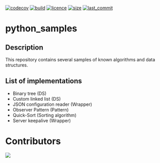 <!-- Shields -->
[![codecov](https://codecov.io/gh/maekind/python_samples/branch/main/graph/badge.svg?token=L8IS93O0XV)](https://codecov.io/gh/maekind/python_samples)<!-- [![codecov](https://img.shields.io/codecov/c/github/maekind/python_samples?label=codecov&logo=codecov)](https://codecov.io/gh/maekind/python_samples) -->
[![build](https://img.shields.io/github/actions/workflow/status/maekind/python_samples/pythonpackage.yaml)](https://github.com/maekind/python_samples) <!-- TODO: This should point to the pypi package -->
[![licence](https://img.shields.io/badge/License-MIT-green.svg)](https://github.com/maekind/python_samples/blob/main/LICENSE)
[![size](https://img.shields.io/github/repo-size/maekind/python_samples)](https://github.com/maekind/python_samples)
[![last_commit](https://img.shields.io/github/last-commit/maekind/python_samples)](https://github.com/maekind/python_samples)

# python_samples

## Description

This repository contains several samples of known algorithms and data structures.

## List of implementations

- Binary tree (DS)
- Custom linked list (DS)
- JSON configuration reader (Wrapper)
- Observer Pattern (Pattern)
- Quick-Sort (Sorting algorithm)
- Server keepalive (Wrapper)

# Contributors

<a href="https://github.com/maekind/python_sammples/graphs/contributors">
  <img src="https://contrib.rocks/image?repo=maekind/python_samples" />
</a>

